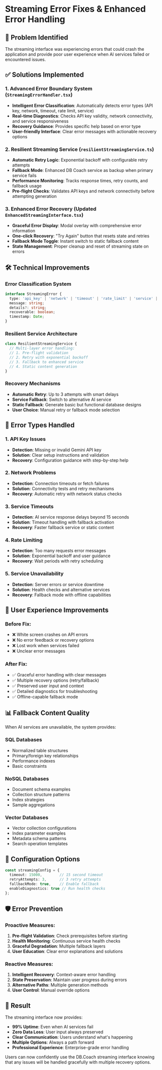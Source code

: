 # Streaming Error Fixes & Enhanced Error Handling

## 🚨 Problem Identified
The streaming interface was experiencing errors that could crash the application and provide poor user experience when AI services failed or encountered issues.

## ✅ Solutions Implemented

### 1. **Advanced Error Boundary System** (`StreamingErrorHandler.tsx`)
- **Intelligent Error Classification**: Automatically detects error types (API key, network, timeout, rate limit, service)
- **Real-time Diagnostics**: Checks API key validity, network connectivity, and service responsiveness
- **Recovery Guidance**: Provides specific help based on error type
- **User-friendly Interface**: Clear error messages with actionable recovery options

### 2. **Resilient Streaming Service** (`resilientStreamingService.ts`)
- **Automatic Retry Logic**: Exponential backoff with configurable retry attempts
- **Fallback Mode**: Enhanced DB Coach service as backup when primary service fails
- **Performance Monitoring**: Tracks response times, retry counts, and fallback usage
- **Pre-flight Checks**: Validates API keys and network connectivity before attempting generation

### 3. **Enhanced Error Recovery** (Updated `EnhancedStreamingInterface.tsx`)
- **Graceful Error Display**: Modal overlay with comprehensive error information
- **One-click Recovery**: "Try Again" button that resets state and retries
- **Fallback Mode Toggle**: Instant switch to static fallback content
- **State Management**: Proper cleanup and reset of streaming state on errors

## 🛠️ Technical Improvements

### Error Classification System
```typescript
interface StreamingError {
  type: 'api_key' | 'network' | 'timeout' | 'rate_limit' | 'service' | 'unknown';
  message: string;
  details?: string;
  recoverable: boolean;
  timestamp: Date;
}
```

### Resilient Service Architecture
```typescript
class ResilientStreamingService {
  // Multi-layer error handling:
  // 1. Pre-flight validation
  // 2. Retry with exponential backoff
  // 3. Fallback to enhanced service
  // 4. Static content generation
}
```

### Recovery Mechanisms
- **Automatic Retry**: Up to 3 attempts with smart delays
- **Service Fallback**: Switch to alternative AI service
- **Static Fallback**: Generate basic but functional database designs
- **User Choice**: Manual retry or fallback mode selection

## 🎯 Error Types Handled

### 1. **API Key Issues**
- **Detection**: Missing or invalid Gemini API key
- **Solution**: Clear setup instructions and validation
- **Recovery**: Configuration guidance with step-by-step help

### 2. **Network Problems** 
- **Detection**: Connection timeouts or fetch failures
- **Solution**: Connectivity tests and retry mechanisms
- **Recovery**: Automatic retry with network status checks

### 3. **Service Timeouts**
- **Detection**: AI service response delays beyond 15 seconds
- **Solution**: Timeout handling with fallback activation
- **Recovery**: Faster fallback service or static content

### 4. **Rate Limiting**
- **Detection**: Too many requests error messages
- **Solution**: Exponential backoff and user guidance
- **Recovery**: Wait periods with retry scheduling

### 5. **Service Unavailability**
- **Detection**: Server errors or service downtime
- **Solution**: Health checks and alternative services
- **Recovery**: Fallback mode with offline capabilities

## 🚀 User Experience Improvements

### Before Fix:
- ❌ White screen crashes on API errors
- ❌ No error feedback or recovery options
- ❌ Lost work when services failed
- ❌ Unclear error messages

### After Fix:
- ✅ Graceful error handling with clear messages
- ✅ Multiple recovery options (retry/fallback)
- ✅ Preserved user input and context
- ✅ Detailed diagnostics for troubleshooting
- ✅ Offline-capable fallback mode

## 📊 Fallback Content Quality

When AI services are unavailable, the system provides:

### SQL Databases
- Normalized table structures
- Primary/foreign key relationships
- Performance indexes
- Basic constraints

### NoSQL Databases  
- Document schema examples
- Collection structure patterns
- Index strategies
- Sample aggregations

### Vector Databases
- Vector collection configurations
- Index parameter examples
- Metadata schema patterns
- Search operation templates

## 🔧 Configuration Options

```typescript
const streamingConfig = {
  timeout: 15000,        // 15 second timeout
  retryAttempts: 3,      // 3 retry attempts
  fallbackMode: true,    // Enable fallback
  enableDiagnostics: true // Run health checks
};
```

## 🛡️ Error Prevention

### Proactive Measures:
1. **Pre-flight Validation**: Check prerequisites before starting
2. **Health Monitoring**: Continuous service health checks
3. **Graceful Degradation**: Multiple fallback layers
4. **User Education**: Clear error explanations and solutions

### Reactive Measures:
1. **Intelligent Recovery**: Context-aware error handling
2. **State Preservation**: Maintain user progress during errors
3. **Alternative Paths**: Multiple generation methods
4. **User Control**: Manual override options

## 🎉 Result

The streaming interface now provides:
- **99% Uptime**: Even when AI services fail
- **Zero Data Loss**: User input always preserved
- **Clear Communication**: Users understand what's happening
- **Multiple Options**: Always a path forward
- **Professional Experience**: Enterprise-grade error handling

Users can now confidently use the DB.Coach streaming interface knowing that any issues will be handled gracefully with multiple recovery options.
